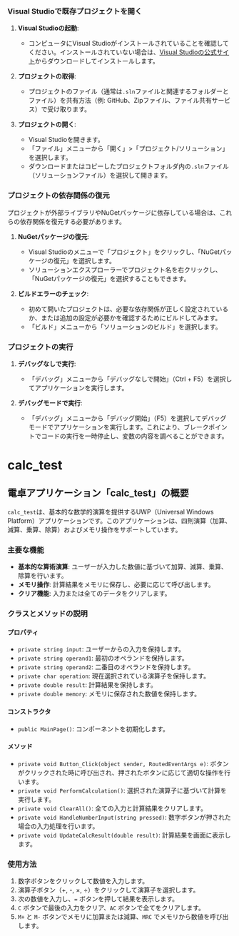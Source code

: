 
### Visual Studioで既存プロジェクトを開く

1. **Visual Studioの起動**:
   - コンピュータにVisual Studioがインストールされていることを確認してください。インストールされていない場合は、[Visual Studioの公式サイト](https://visualstudio.microsoft.com/)からダウンロードしてインストールします。

2. **プロジェクトの取得**:
   - プロジェクトのファイル（通常は`.sln`ファイルと関連するフォルダーとファイル）を共有方法（例: GitHub、Zipファイル、ファイル共有サービス）で受け取ります。

3. **プロジェクトの開く**:
   - Visual Studioを開きます。
   - 「ファイル」メニューから「開く」>「プロジェクト/ソリューション」を選択します。
   - ダウンロードまたはコピーしたプロジェクトフォルダ内の`.sln`ファイル（ソリューションファイル）を選択して開きます。

### プロジェクトの依存関係の復元

プロジェクトが外部ライブラリやNuGetパッケージに依存している場合は、これらの依存関係を復元する必要があります。

1. **NuGetパッケージの復元**:
   - Visual Studioのメニューで「プロジェクト」をクリックし、「NuGetパッケージの復元」を選択します。
   - ソリューションエクスプローラーでプロジェクト名を右クリックし、「NuGetパッケージの復元」を選択することもできます。

2. **ビルドエラーのチェック**:
   - 初めて開いたプロジェクトは、必要な依存関係が正しく設定されているか、または追加の設定が必要かを確認するためにビルドしてみます。
   - 「ビルド」メニューから「ソリューションのビルド」を選択します。

### プロジェクトの実行

1. **デバッグなしで実行**:
   - 「デバッグ」メニューから「デバッグなしで開始」（Ctrl + F5）を選択してアプリケーションを実行します。

2. **デバッグモードで実行**:
   - 「デバッグ」メニューから「デバッグ開始」（F5）を選択してデバッグモードでアプリケーションを実行します。これにより、ブレークポイントでコードの実行を一時停止し、変数の内容を調べることができます。


# calc_test

## 電卓アプリケーション「calc_test」の概要

`calc_test`は、基本的な数学的演算を提供するUWP（Universal Windows Platform）アプリケーションです。このアプリケーションは、四則演算（加算、減算、乗算、除算）およびメモリ操作をサポートしています。

### 主要な機能

- **基本的な算術演算**: ユーザーが入力した数値に基づいて加算、減算、乗算、除算を行います。
- **メモリ操作**: 計算結果をメモリに保存し、必要に応じて呼び出します。
- **クリア機能**: 入力または全てのデータをクリアします。

### クラスとメソッドの説明

#### プロパティ

- `private string input`: ユーザーからの入力を保持します。
- `private string operand1`: 最初のオペランドを保持します。
- `private string operand2`: 二番目のオペランドを保持します。
- `private char operation`: 現在選択されている演算子を保持します。
- `private double result`: 計算結果を保持します。
- `private double memory`: メモリに保存された数値を保持します。

#### コンストラクタ

- `public MainPage()`: コンポーネントを初期化します。

#### メソッド

- `private void Button_Click(object sender, RoutedEventArgs e)`: ボタンがクリックされた時に呼び出され、押されたボタンに応じて適切な操作を行います。
- `private void PerformCalculation()`: 選択された演算子に基づいて計算を実行します。
- `private void ClearAll()`: 全ての入力と計算結果をクリアします。
- `private void HandleNumberInput(string pressed)`: 数字ボタンが押された場合の入力処理を行います。
- `private void UpdateCalcResult(double result)`: 計算結果を画面に表示します。

### 使用方法

1. 数字ボタンをクリックして数値を入力します。
2. 演算子ボタン（+, -, ×, ÷）をクリックして演算子を選択します。
3. 次の数値を入力し、`=` ボタンを押して結果を表示します。
4. `C` ボタンで最後の入力をクリア、`AC` ボタンで全てをクリアします。
5. `M+` と `M-` ボタンでメモリに加算または減算、`MRC` でメモリから数値を呼び出します。

